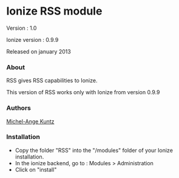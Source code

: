 Ionize RSS module
=======================

Version : 1.0

Ionize version : 0.9.9

Released on january 2013

### About

RSS gives RSS capabilities to Ionize.

This version of RSS works only with Ionize from version 0.9.9


### Authors

[Michel-Ange Kuntz](http://www.partikule.net)


### Installation

* Copy the folder "RSS" into the "/modules" folder of your Ionize installation.
* In the ionize backend, go to : Modules > Administration
* Click on "install"





